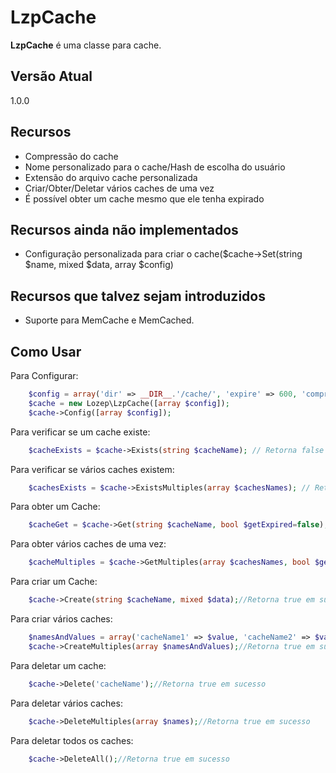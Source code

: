 # LzpCache
**LzpCache** é uma classe para cache.

## Versão Atual
1.0.0

## Recursos
- Compressão do cache
- Nome personalizado para o cache/Hash de escolha do usuário
- Extensão do arquivo cache personalizada
- Criar/Obter/Deletar vários caches de uma vez
- É possível obter um cache mesmo que ele tenha expirado


## Recursos ainda não implementados
- Configuração personalizada para criar o cache($cache->Set(string $name, mixed $data, array $config)


## Recursos que talvez sejam introduzidos
- Suporte para MemCache e MemCached.


##  Como Usar
Para Configurar:
```php
 	$config = array('dir' => __DIR__.'/cache/', 'expire' => 600, 'compress' => 0, 'cacheNameType' => array('hash' => 'md5', 'prefix' => '%name%_'), 'ext' => '.cache'); //Valores padrões
 	$cache = new Lozep\LzpCache([array $config]);
 	$cache->Config([array $config]);
```

Para verificar se um cache existe:
```php
 	$cacheExists = $cache->Exists(string $cacheName); // Retorna false se o cache não existir
```

Para verificar se vários caches existem:
```php
	$cachesExists = $cache->ExistsMultiples(array $cachesNames); // Retorna um array($nomecache=>$exists) caso esse cache não exista $exists recebe false
```
Para obter um Cache:
```php	
	$cacheGet = $cache->Get(string $cacheName, bool $getExpired=false); // Retorna null se o cache não existir
```
Para obter vários caches de uma vez:
```php
	$cacheMultiples = $cache->GetMultiples(array $cachesNames, bool $getExpired=false); // Retorna um array($nomecache=>$valor) caso esse cache não exista retorna null
```
Para criar um Cache:
```php
	$cache->Create(string $cacheName, mixed $data);//Retorna true em sucesso
```
Para criar vários caches:
```php
	$namesAndValues = array('cacheName1' => $value, 'cacheName2' => $value);
	$cache->CreateMultiples(array $namesAndValues);//Retorna true em sucesso
```
Para deletar um cache:
```php
	$cache->Delete('cacheName');//Retorna true em sucesso 
```
Para deletar vários caches:
```php
	$cache->DeleteMultiples(array $names);//Retorna true em sucesso
```
Para deletar todos os caches:
```php
	$cache->DeleteAll();//Retorna true em sucesso 
```